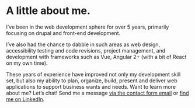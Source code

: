 # A little about me.
I’ve been in the web development sphere for over 5 years, primarily focusing on drupal and front-end development.

I’ve also had the chance to dabble in such areas as web design, accessibility testing and code revisions, project management, and development with frameworks such as Vue, Angular 2+ (with a bit of React on my own time).

These years of experience have improved not only my development skill set, but also my ability to plan, organize, build, present and deliver web applications to support business wants and needs.
Want to learn more about me? Let’s chat! Send me a message [via the contact form email](/contact)  or [find me on LinkedIn](https://www.linkedin.com/in/tyler-klepsch-92004926/).
